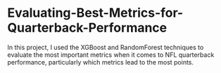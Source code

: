 # Evaluating-Best-Metrics-for-Quarterback-Performance

In this project, I used the XGBoost and RandomForest techniques to evaluate the most important metrics when it comes to NFL quarterback performance, particularly which metrics lead to the most points.
